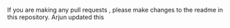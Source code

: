 If you are making any pull requests , please make changes to the readme in this repository.
Arjun updated this 

